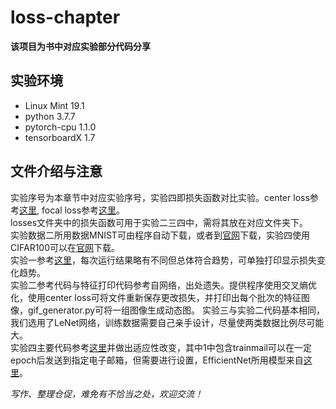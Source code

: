 # loss-chapter
**该项目为书中对应实验部分代码分享**
## 实验环境
* Linux Mint 19.1
* python 3.7.7
* pytorch-cpu 1.1.0
* tensorboardX 1.7

## 文件介绍与注意
实验序号为本章节中对应实验序号，实验四即损失函数对比实验。center loss参考[这里](https://github.com/KaiyangZhou/pytorch-center-loss/blob/master/center_loss.py),
focal loss参考[这里](https://blog.csdn.net/qq_33278884/article/details/91572173)。<br/>
losses文件夹中的损失函数可用于实验二三四中，需将其放在对应文件夹下。<br>
实验数据二所用数据MNIST可由程序自动下载，或者到[官网](http://yann.lecun.com/exdb/mnist/)下载，实验四使用CIFAR100可以在[官网](https://www.cs.toronto.edu/~kriz/cifar.html)下载。<br/>
实验一参考[这里](https://www.jianshu.com/p/331a995774d8)，每次运行结果略有不同但总体符合趋势，可单独打印显示损失变化趋势。<br/>
实验二参考代码与特征打印代码参考自网络，出处遗失。提供程序使用交叉熵优化，使用center loss可将文件重新保存更改损失，并打印出每个批次的特征图像，gif_generator.py可将一组图像生成动态图。
实验三与实验二代码基本相同，我们选用了LeNet网络，训练数据需要自己亲手设计，尽量使两类数据比例尽可能大。<br/>
实验四主要代码参考[这里](https://www.cs.toronto.edu/~kriz/cifar.html)并做出适应性改变，其中1中包含trainmail可以在一定epoch后发送到指定电子邮箱，但需要进行设置，EfficientNet所用模型来自[这里](https://github.com/rwightman/gen-efficientnet-pytorch)。<br/>

_写作、整理仓促，难免有不恰当之处，欢迎交流！_
